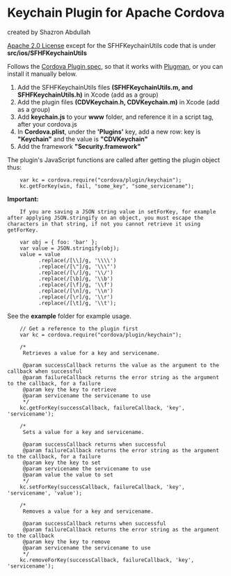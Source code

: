 Keychain Plugin for Apache Cordova
=====================================
created by Shazron Abdullah

[Apache 2.0 License](http://www.apache.org/licenses/LICENSE-2.0.html) except for the SFHFKeychainUtils code that is under **src/ios/SFHFKeychainUtils**

Follows the [Cordova Plugin spec](https://github.com/apache/cordova-plugman/blob/master/plugin_spec.md), so that it works with [Plugman](https://github.com/apache/cordova-plugman), or you can install it manually below.
 
1. Add the SFHFKeychainUtils files **(SFHFKeychainUtils.m, and SFHFKeychainUtils.h)** in Xcode (add as a group)
2. Add the plugin files **(CDVKeychain.h, CDVKeychain.m)** in Xcode (add as a group)
3. Add **keychain.js** to your **www** folder, and reference it in a script tag, after your cordova.js
4. In __Cordova.plist__, under the **'Plugins'** key, add a new row: key is **"Keychain"** and the value is **"CDVKeychain"**
5. Add the framework **"Security.framework"**
    
The plugin's JavaScript functions are called after getting the plugin object thus:
 
        var kc = cordova.require("cordova/plugin/keychain");
        kc.getForKey(win, fail, "some_key", "some_servicename");
        
**Important:**

        If you are saving a JSON string value in setForKey, for example after applying JSON.stringify on an object, you must escape the characters in that string, if not you cannot retrieve it using getForKey.        
        
        var obj = { foo: 'bar' };
        var value = JSON.stringify(obj);
        value = value 
              .replace(/[\\]/g, '\\\\')
              .replace(/[\"]/g, '\\\"')
              .replace(/[\/]/g, '\\/')
              .replace(/[\b]/g, '\\b')
              .replace(/[\f]/g, '\\f')
              .replace(/[\n]/g, '\\n')
              .replace(/[\r]/g, '\\r')
              .replace(/[\t]/g, '\\t');
              
See the **example** folder for example usage.

        // Get a reference to the plugin first
        var kc = cordova.require("cordova/plugin/keychain");

        /*
         Retrieves a value for a key and servicename.
         
         @param successCallback returns the value as the argument to the callback when successful
         @param failureCallback returns the error string as the argument to the callback, for a failure
         @param key the key to retrieve
         @param servicename the servicename to use
         */
        kc.getForKey(successCallback, failureCallback, 'key', 'servicename');
        
        /*
         Sets a value for a key and servicename.
         
         @param successCallback returns when successful
         @param failureCallback returns the error string as the argument to the callback, for a failure
         @param key the key to set
         @param servicename the servicename to use
         @param value the value to set
         */
        kc.setForKey(successCallback, failureCallback, 'key', 'servicename', 'value');
        
        /*
         Removes a value for a key and servicename.
         
         @param successCallback returns when successful
         @param failureCallback returns the error string as the argument to the callback
         @param key the key to remove
         @param servicename the servicename to use
         */
        kc.removeForKey(successCallback, failureCallback, 'key', 'servicename');
